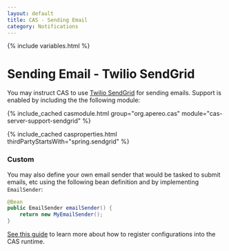 ```yaml
---
layout: default
title: CAS - Sending Email
category: Notifications
---
```


{% include variables.html %}

# Sending Email - Twilio SendGrid
   
You may instruct CAS to use [Twilio SendGrid](https://sendgrid.com/) for sending emails.
Support is enabled by including the the following module:

{% include_cached casmodule.html group="org.apereo.cas" module="cas-server-support-sendgrid" %}

{% include_cached casproperties.html thirdPartyStartsWith="spring.sendgrid" %}

### Custom

You may also define your own email sender that would be tasked to submit emails, etc using the following
bean definition and by implementing `EmailSender`:

```java
@Bean
public EmailSender emailSender() {
    return new MyEmailSender();   
}
```

[See this guide](../configuration/Configuration-Management-Extensions.html) to learn
more about how to register configurations into the CAS runtime.
